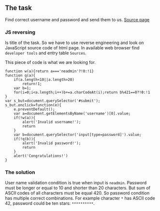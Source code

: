 ## The task

Find correct username and password and send them to us. [Source page](https://pentest.join.eset.com/js-reverzing)

### JS reversing
Is title of the task. So we have to use reverse engineering and look on JavaScript source code of html page.
In available web browser find `developer tools` and entry table `Sources`.


This piece of code is what we are looking for.
```
function w(a){return a==='neadmin'?!0:!1}
function q(a){
    if(a.length<10||a.length>20)
        return!1;
    var b=1;
    for(i=0;i<a.length;i++)b+=a.charCodeAt(i);return b%421==0?!0:!1
}
var s_but=document.querySelector('#submit');
s_but.onclick=function(e){
    e.preventDefault();
    var a=document.getElementsByName('username')[0].value;
    if(!w(a)){
        alert('Invalid username!');
        return
    }
    var b=document.querySelector('input[type=password]').value;
    if(!q(b)){
        alert('Invalid password!');
        return
    }
    alert('Congratulations!')
}

```
### The solution
User name validation condition is true when input is `neadmin`. Password must be longer or equal to 10 and shorter 
than 20 characters. But sum of ASCII codes of all characters must be equal 420. So password condition has multiple 
correct combinations. For example character `*` has ASCII code 42, password could be ten stars: `**********`.
 
